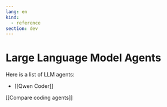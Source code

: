 ```yaml
---
lang: en
kind:
  - reference
section: dev
---
```

# Large Language Model Agents

Here is a list of LLM agents:

* [[Qwen Coder]]

[[Compare coding agents]]